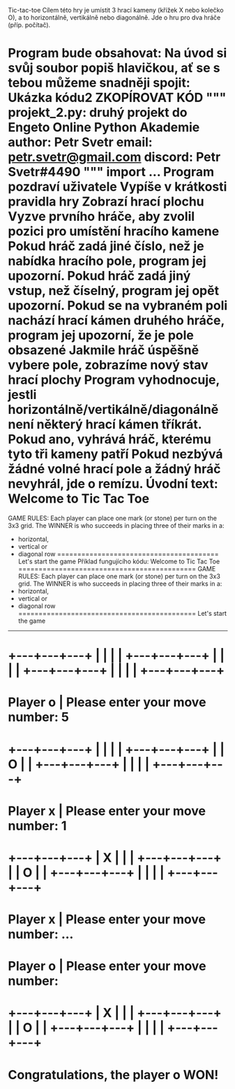 Tic-tac-toe
Cílem této hry je umístit 3 hrací kameny (křížek X nebo kolečko O), a to horizontálně, vertikálně nebo diagonálně. Jde o hru pro dva hráče (příp. počítač).

Program bude obsahovat:
Na úvod si svůj soubor popiš hlavičkou, ať se s tebou můžeme snadněji spojit:
Ukázka kódu2
ZKOPÍROVAT KÓD
"""
projekt_2.py: druhý projekt do Engeto Online Python Akademie
author: Petr Svetr
email: petr.svetr@gmail.com
discord: Petr Svetr#4490
"""
import ...
Program pozdraví uživatele
Vypíše v krátkosti pravidla hry
Zobrazí hrací plochu
Vyzve prvního hráče, aby zvolil pozici pro umístění hracího kamene
Pokud hráč zadá jiné číslo, než je nabídka hracího pole, program jej upozorní.
Pokud hráč zadá jiný vstup, než číselný, program jej opět upozorní.
Pokud se na vybraném poli nachází hrací kámen druhého hráče, program jej upozorní, že je pole obsazené
Jakmile hráč úspěšně vybere pole, zobrazíme nový stav hrací plochy
Program vyhodnocuje, jestli horizontálně/vertikálně/diagonálně není některý hrací kámen tříkrát. Pokud ano, vyhrává hráč, kterému tyto tři kameny patří
Pokud nezbývá žádné volné hrací pole a žádný hráč nevyhrál, jde o remízu.
Úvodní text:
Welcome to Tic Tac Toe
========================================
GAME RULES:
Each player can place one mark (or stone)
per turn on the 3x3 grid. The WINNER is
who succeeds in placing three of their
marks in a:
* horizontal,
* vertical or
* diagonal row
========================================
Let's start the game
Příklad fungujícího kódu:
Welcome to Tic Tac Toe
============================================
GAME RULES:
Each player can place one mark (or stone)
per turn on the 3x3 grid. The WINNER is
who succeeds in placing three of their
marks in a:
* horizontal,
* vertical or
* diagonal row
============================================
Let's start the game
--------------------------------------------
+---+---+---+
| | | |
+---+---+---+
| | | |
+---+---+---+
| | | |
+---+---+---+
============================================
Player o | Please enter your move number: 5
============================================
+---+---+---+
| | | |
+---+---+---+
| | O | |
+---+---+---+
| | | |
+---+---+---+
============================================
Player x | Please enter your move number: 1
============================================
+---+---+---+
| X | | |
+---+---+---+
| | O | |
+---+---+---+
| | | |
+---+---+---+
============================================
Player x | Please enter your move number:
...
============================================
Player o | Please enter your move number:
============================================
+---+---+---+
| X | | |
+---+---+---+
| | O | |
+---+---+---+
| | | |
+---+---+---+
============================================
Congratulations, the player o WON!
============================================
